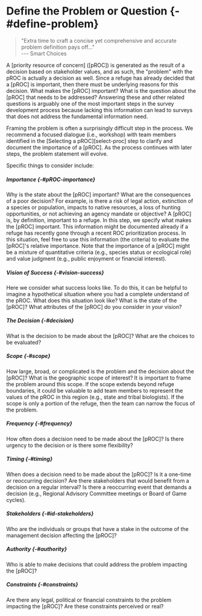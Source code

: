# Define the Problem or Question {-#define-problem}

> "Extra time to craft a concise yet comprehensive and accurate problem definition pays off..."  
> --- Smart Choices

A [priority resource of concern] ([pROC]) is generated as the result of a decision based on stakeholder values, and as such, the "problem" with the pROC is actually a decision as well. Since a refuge has already decided that a [pROC] is important, then there must be underlying reasons for this decision. What makes the [pROC] important? What is the question about the [pROC] that needs to be addressed? Answering these and other related questions is arguably one of the most important steps in the survey development process because lacking this information can lead to surveys that does not address the fundamental information need. 

Framing the problem is often a surprisingly difficult step in the process. We recommend a focused dialogue (i.e., workshop) with team members identified in the [Selecting a pROC][select-proc] step to clarify and document the importance of a [pROC]. As the process continues with later steps, the problem statement will evolve.

Specific things to consider include:

##### Importance {-#pROC-importance}
Why is the state about the [pROC] important? What are the consequences of a poor decision? For example, is there a risk of legal action, extinction of a species or population, impacts to native resources, a loss of hunting opportunities, or not achieving an agency mandate or objective? A [pROC] is, by definition, important to a refuge. In this step, we specify what makes the [pROC] important. This information might be documented already if a refuge has recently gone through a recent ROC prioritization process. In this situation, feel free to use this information (the criteria) to evaluate the [pROC]'s relative importance. Note that the importance of a [pROC] might be a mixture of quantitative criteria (e.g., species status or ecological role) and value judgment (e.g., public enjoyment or financial interest). 

##### Vision of Success {-#vision-success}  
Here we consider what success looks like. To do this, it can be helpful to imagine a hypothetical situation where you had a complete understand of the pROC. What does this situation look like? What is the state of the [pROC]? What attributes of the [pROC] do you consider in your vision?

##### The Decision {-#decision}
What is the decision to be made about the [pROC]? What are the choices to be evaluated?

##### Scope {-#scope}
How large, broad, or complicated is the problem and the decision about the [pROC]? What is the geographic scope of interest? It is important to frame the problem around this scope. If the scope extends beyond refuge boundaries, it could be valuable to add team members to represent the values of the pROC in this region (e.g., state and tribal biologists). If the scope is only a portion of the refuge, then the team can narrow the focus of the problem.

##### Frequency {-#frequency}
How often does a decision need to be made about the [pROC]? Is there urgency to the decision or is there some flexibility? 

##### Timing {-#timing}
When does a decision need to be made about the [pROC]? Is it a one-time or reoccurring decision? Are there stakeholders that would benefit from a decision on a regular interval? Is there a reoccurring event that demands a decision (e.g., Regional Advisory Committee meetings or Board of Game cycles).

##### Stakeholders {-#id-stakeholders}
Who are the individuals or groups that have a stake in the outcome of the management decision affecting the [pROC]?

##### Authority {-#authority}
Who is able to make decisions that could address the problem impacting the [pROC]?

##### Constraints {-#constraints}
Are there any legal, political or financial constraints to the problem impacting the [pROC]? Are these constraints perceived or real?
